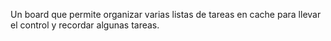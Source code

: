 Un board que permite organizar varias listas de tareas en cache para llevar el control y recordar algunas tareas.